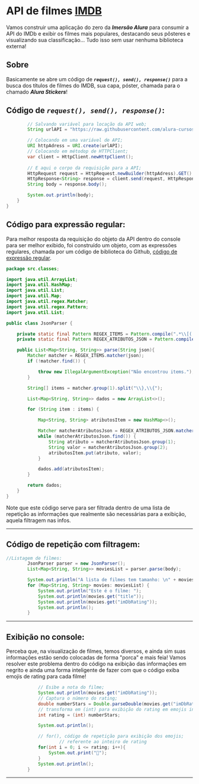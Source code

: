 # API de filmes [IMDB](https://www.imdb.com/chart/top/)

Vamos construir uma aplicação do zero da ***Imersão Alura*** para consumir a API do IMDb e exibir os filmes mais populares, destacando seus pôsteres e visualizando sua classificação... Tudo isso sem usar nenhuma biblioteca externa!

## Sobre

Basicamente se abre um código de ***`request(), send(), response()`*** para a busca dos títulos
de filmes do IMDB, sua capa, póster, chamada para o chamado ***Alura Stickers***!

## Código de ***`request(), send(), response()`***:

````java
        // Salvando variável para locação da API web;
        String urlAPI = "https://raw.githubusercontent.com/alura-cursos/imersao-java-2-api/main/TopMovies.json";

        // Colocando em uma variável de API;
        URI httpAdress = URI.create(urlAPI);
        // Colocando em métodop de HTTPClient;
        var client = HttpClient.newHttpClient();
        
        // E aqui o corpo da requisição para a API;
        HttpRequest request = HttpRequest.newBuilder(httpAdress).GET().build();
        HttpResponse<String> response = client.send(request, HttpResponse.BodyHandlers.ofString());
        String body = response.body();

        System.out.println(body);
    }
}

````

## Código para expressão regular:

Para melhor resposta da requisição do objeto da API dentro do console
para ser melhor exibido, foi construído um objeto, com as expressões regulares,
chamada por um código de biblioteca do Github, [código de expressão regular](https://gist.github.com/alexandreaquiles/cf337d3bcb59dd790ed2b08a0a4db7a3).

````java
package src.classes;

import java.util.ArrayList;
import java.util.HashMap;
import java.util.List;
import java.util.Map;
import java.util.regex.Matcher;
import java.util.regex.Pattern;
import java.util.List;

public class JsonParser {

    private static final Pattern REGEX_ITEMS = Pattern.compile(".*\\[(.+)\\].*");
    private static final Pattern REGEX_ATRIBUTOS_JSON = Pattern.compile("\"(.+?)\":\"(.*?)\"");

    public List<Map<String, String>> parse(String json){
        Matcher matcher = REGEX_ITEMS.matcher(json);
        if (!matcher.find()) {

            throw new IllegalArgumentException("Não encontrou items.");
        }

        String[] items = matcher.group(1).split("\\},\\{");

        List<Map<String, String>> dados = new ArrayList<>();

        for (String item : items) {

            Map<String, String> atributosItem = new HashMap<>();

            Matcher matcherAtributosJson = REGEX_ATRIBUTOS_JSON.matcher(item);
            while (matcherAtributosJson.find()) {
                String atributo = matcherAtributosJson.group(1);
                String valor = matcherAtributosJson.group(2);
                atributosItem.put(atributo, valor);
            }

            dados.add(atributosItem);
        }

        return dados;
    }
}

````

Note que este código serve para ser filtrada dentro de uma lista de repetição
as informações que realmente são necessárias para a exibição, aquela filtragem nas infos.

---

## Código de repetição com filtragem: 

````java
//Listagem de filmes:
        JsonParser parser = new JsonParser();
        List<Map<String, String>> moviesList = parser.parse(body);

        System.out.println("A lista de filmes tem tamanho: \n" + moviesList.size() + "\n Acompanhe a lista");
        for (Map<String, String> movies: moviesList) {
            System.out.println("Este é o filme: ");
            System.out.println(movies.get("title"));
            System.out.println(movies.get("imDbRating"));
            System.out.println();
        }
````

---

## Exibição no console:

Perceba que, na visualização de filmes, temos diversos, e ainda sim
suas informações estão sendo colocadas de forma "porca" e mais feia! Vamos
resolver este problema dentro do código na exibição das informações em negrito
e ainda uma forma inteligente de fazer com que o código exiba emojis de rating
para cada filme!

````java
            // Esibe a nota do filme;
            System.out.println(movies.get("imDbRating"));
            // Captura o número do rating;
            double numberStars = Double.parseDouble(movies.get("imDbRating"));
            // transforma em (int) para exibição do rating em emojis inteiros;
            int rating = (int) numberStars;

            System.out.println();

            // for(), código de repetição para exibição dos emojis;
                    // referente ao inteiro de rating
            for(int i = 0; i <= rating; i++){
                System.out.print("💛");
            }
            System.out.println();
        }
````

---